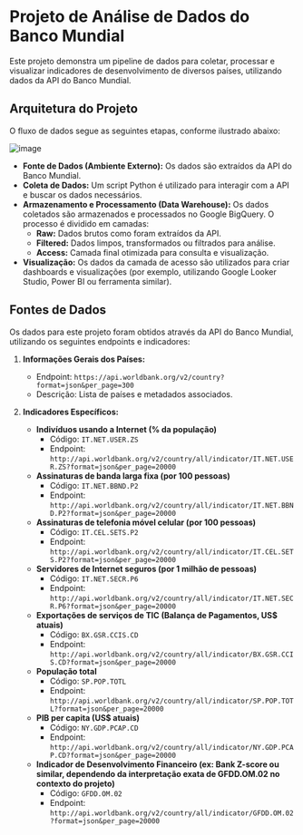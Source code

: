 # Projeto de Análise de Dados do Banco Mundial

Este projeto demonstra um pipeline de dados para coletar, processar e visualizar indicadores de desenvolvimento de diversos países, utilizando dados da API do Banco Mundial.

## Arquitetura do Projeto

O fluxo de dados segue as seguintes etapas, conforme ilustrado abaixo:

![image](https://github.com/user-attachments/assets/4f2813ec-ebf2-42ae-bf9e-87be885f0005)


* **Fonte de Dados (Ambiente Externo):** Os dados são extraídos da API do Banco Mundial.
* **Coleta de Dados:** Um script Python é utilizado para interagir com a API e buscar os dados necessários.
* **Armazenamento e Processamento (Data Warehouse):** Os dados coletados são armazenados e processados no Google BigQuery. O processo é dividido em camadas:
    * **Raw:** Dados brutos como foram extraídos da API.
    * **Filtered:** Dados limpos, transformados ou filtrados para análise.
    * **Access:** Camada final otimizada para consulta e visualização.
* **Visualização:** Os dados da camada de acesso são utilizados para criar dashboards e visualizações (por exemplo, utilizando Google Looker Studio, Power BI ou ferramenta similar).

## Fontes de Dados

Os dados para este projeto foram obtidos através da API do Banco Mundial, utilizando os seguintes endpoints e indicadores:

1.  **Informações Gerais dos Países:**
    * Endpoint: `https://api.worldbank.org/v2/country?format=json&per_page=300`
    * Descrição: Lista de países e metadados associados.

2.  **Indicadores Específicos:**
    * **Indivíduos usando a Internet (% da população)**
        * Código: `IT.NET.USER.ZS`
        * Endpoint: `http://api.worldbank.org/v2/country/all/indicator/IT.NET.USER.ZS?format=json&per_page=20000`
    * **Assinaturas de banda larga fixa (por 100 pessoas)**
        * Código: `IT.NET.BBND.P2`
        * Endpoint: `http://api.worldbank.org/v2/country/all/indicator/IT.NET.BBND.P2?format=json&per_page=20000`
    * **Assinaturas de telefonia móvel celular (por 100 pessoas)**
        * Código: `IT.CEL.SETS.P2`
        * Endpoint: `http://api.worldbank.org/v2/country/all/indicator/IT.CEL.SETS.P2?format=json&per_page=20000`
    * **Servidores de Internet seguros (por 1 milhão de pessoas)**
        * Código: `IT.NET.SECR.P6`
        * Endpoint: `http://api.worldbank.org/v2/country/all/indicator/IT.NET.SECR.P6?format=json&per_page=20000`
    * **Exportações de serviços de TIC (Balança de Pagamentos, US$ atuais)**
        * Código: `BX.GSR.CCIS.CD`
        * Endpoint: `http://api.worldbank.org/v2/country/all/indicator/BX.GSR.CCIS.CD?format=json&per_page=20000`
    * **População total**
        * Código: `SP.POP.TOTL`
        * Endpoint: `http://api.worldbank.org/v2/country/all/indicator/SP.POP.TOTL?format=json&per_page=20000`
    * **PIB per capita (US$ atuais)**
        * Código: `NY.GDP.PCAP.CD`
        * Endpoint: `http://api.worldbank.org/v2/country/all/indicator/NY.GDP.PCAP.CD?format=json&per_page=20000`
    * **Indicador de Desenvolvimento Financeiro (ex: Bank Z-score ou similar, dependendo da interpretação exata de GFDD.OM.02 no contexto do projeto)**
        * Código: `GFDD.OM.02`
        * Endpoint: `http://api.worldbank.org/v2/country/all/indicator/GFDD.OM.02?format=json&per_page=20000`

